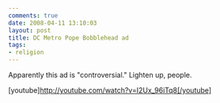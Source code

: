 ```yaml
---
comments: true
date: 2008-04-11 13:10:03
layout: post
title: DC Metro Pope Bobblehead ad
tags:
- religion
---
```


Apparently this ad is "controversial." Lighten up, people.

[youtube]http://youtube.com/watch?v=I2Ux_96iTq8[/youtube]
